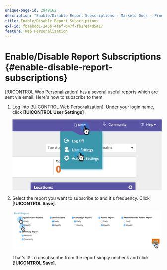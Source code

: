 ```yaml
---
unique-page-id: 2949162
description: "Enable/Disable Report Subscriptions - Marketo Docs - Product Documentation"
title: Enable/Disable Report Subscriptions
exl-id: fbaebdd1-245b-4faf-b47f-fb17ea4d5417
feature: Web Personalization
---
```

# Enable/Disable Report Subscriptions {#enable-disable-report-subscriptions}

[!UICONTROL Web Personalization] has a several useful reports which are sent via email. Here's how to subscribe to them.

1. Log into [!UICONTROL Web Personalization]. Under your login name, click **[!UICONTROL User Settings]**.

   ![](assets/image2014-9-17-20-3a48-3a28.png)

1. Select the report you want to subscribe to and it's frequency. Click **[!UICONTROL Save]**.

   ![](assets/email-settings.png)

   That's it! To unsubscribe from the report simply uncheck and click **[!UICONTROL Save]**.

